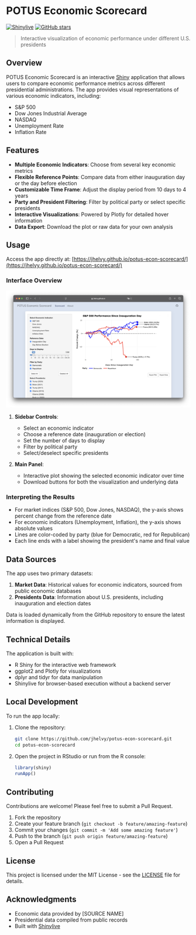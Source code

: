 # POTUS Economic Scorecard

[![Shinylive](https://img.shields.io/badge/Shinylive-2.0.0-blue)](https://posit.co/blog/shinylive-for-r/)
[![GitHub stars](https://img.shields.io/github/stars/jhelvy/potus-econ-scorecard?style=social)](https://github.com/jhelvy/potus-econ-scorecard)

> Interactive visualization of economic performance under different U.S. presidents

## Overview

POTUS Economic Scorecard is an interactive [Shiny](https://shiny.posit.co/) application that allows users to compare economic performance metrics across different presidential administrations. The app provides visual representations of various economic indicators, including:

- S&P 500
- Dow Jones Industrial Average
- NASDAQ
- Unemployment Rate
- Inflation Rate

## Features

- **Multiple Economic Indicators**: Choose from several key economic metrics
- **Flexible Reference Points**: Compare data from either inauguration day or the day before election
- **Customizable Time Frame**: Adjust the display period from 10 days to 4 years
- **Party and President Filtering**: Filter by political party or select specific presidents
- **Interactive Visualizations**: Powered by Plotly for detailed hover information
- **Data Export**: Download the plot or raw data for your own analysis

## Usage

Access the app directly at: [https://jhelvy.github.io/potus-econ-scorecard/](https://jhelvy.github.io/potus-econ-scorecard/)

### Interface Overview

![POTUS Economic Scorecard Interface](https://raw.githubusercontent.com/jhelvy/potus-econ-scorecard/main/screenshot.png)

1. **Sidebar Controls**:
   - Select an economic indicator
   - Choose a reference date (inauguration or election)
   - Set the number of days to display
   - Filter by political party
   - Select/deselect specific presidents

2. **Main Panel**:
   - Interactive plot showing the selected economic indicator over time
   - Download buttons for both the visualization and underlying data

### Interpreting the Results

- For market indices (S&P 500, Dow Jones, NASDAQ), the y-axis shows percent change from the reference date
- For economic indicators (Unemployment, Inflation), the y-axis shows absolute values
- Lines are color-coded by party (blue for Democratic, red for Republican)
- Each line ends with a label showing the president's name and final value

## Data Sources

The app uses two primary datasets:

1. **Market Data**: Historical values for economic indicators, sourced from public economic databases
2. **Presidents Data**: Information about U.S. presidents, including inauguration and election dates

Data is loaded dynamically from the GitHub repository to ensure the latest information is displayed.

## Technical Details

The application is built with:

- R Shiny for the interactive web framework
- ggplot2 and Plotly for visualizations
- dplyr and tidyr for data manipulation
- Shinylive for browser-based execution without a backend server

## Local Development

To run the app locally:

1. Clone the repository:
   ```bash
   git clone https://github.com/jhelvy/potus-econ-scorecard.git
   cd potus-econ-scorecard
   ```

2. Open the project in RStudio or run from the R console:
   ```r
   library(shiny)
   runApp()
   ```

## Contributing

Contributions are welcome! Please feel free to submit a Pull Request.

1. Fork the repository
2. Create your feature branch (`git checkout -b feature/amazing-feature`)
3. Commit your changes (`git commit -m 'Add some amazing feature'`)
4. Push to the branch (`git push origin feature/amazing-feature`)
5. Open a Pull Request

## License

This project is licensed under the MIT License - see the [LICENSE](LICENSE) file for details.

## Acknowledgments

- Economic data provided by [SOURCE NAME]
- Presidential data compiled from public records
- Built with [Shinylive](https://posit.co/blog/shinylive-for-r/)
